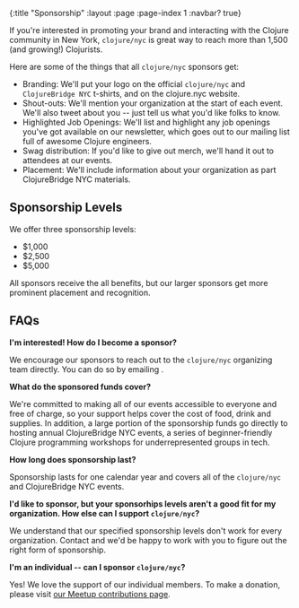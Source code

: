 {:title "Sponsorship"
 :layout :page
 :page-index 1
 :navbar? true}

If you're interested in promoting your brand and interacting with the Clojure
community in New York, `clojure/nyc` is great way to reach more than 1,500 (and growing!)
Clojurists.

Here are some of the things that all `clojure/nyc` sponsors get:

- Branding: We'll put your logo on the official `clojure/nyc` and
  `ClojureBridge NYC` t-shirts, and on the clojure.nyc website.
- Shout-outs: We'll mention your organization at the start of each event. We'll
  also tweet about you -- just tell us what you'd like folks to know.
- Highlighted Job Openings: We'll list and highlight any job openings you've
  got available on our newsletter, which goes out to our mailing list full of
  awesome Clojure engineers.
- Swag distribution: If you'd like to give out merch, we'll hand it out to attendees at our
  events.
- Placement: We'll include information about your organization as part
  ClojureBridge NYC materials.

## Sponsorship Levels

We offer three sponsorship levels:

- $1,000
- $2,500
- $5,000

All sponsors receive the all benefits, but our larger sponsors get more prominent
placement and recognition.

## FAQs

**I'm interested! How do I become a sponsor?**

We encourage our sponsors to reach out to the `clojure/nyc` organizing team
directly. You can do so by emailing
<a href="javascript:location='mailto:\u006a\u006f\u0072\u0067\u0065\u0040\u0063\u006c\u006f\u006a\u0075\u0072\u0065\u002e\u006e\u0079\u0063';void 0"><script type="text/javascript">document.write('\u006a\u006f\u0072\u0067\u0065\u0040\u0063\u006c\u006f\u006a\u0075\u0072\u0065\u002e\u006e\u0079\u0063')</script></a>.

**What do the sponsored funds cover?**

We're committed to making all of our events accessible to everyone and free of
charge, so your support helps cover the cost of food, drink and supplies. In
addition, a large portion of the sponsorship funds go directly to hosting
annual ClojureBridge NYC events, a series of beginner-friendly Clojure
programming workshops for underrepresented groups in tech.

**How long does sponsorship last?**

Sponsorship lasts for one calendar year and covers all of the `clojure/nyc` and
ClojureBridge NYC events.

**I'd like to sponsor, but your sponsorhips levels aren't a good fit for my
organization. How else can I support `clojure/nyc`?**

We understand that our specified sponsorship levels don't work for every
organization. Contact <a href="javascript:location='mailto:\u006a\u006f\u0072\u0067\u0065\u0040\u0063\u006c\u006f\u006a\u0075\u0072\u0065\u002e\u006e\u0079\u0063';void 0"><script type="text/javascript">document.write('\u006a\u006f\u0072\u0067\u0065\u0040\u0063\u006c\u006f\u006a\u0075\u0072\u0065\u002e\u006e\u0079\u0063')</script></a>
and we'd be happy to work with you to figure out the right form of sponsorship.

**I'm an individual -- can I sponsor `clojure/nyc`?**

Yes! We love the support of our individual members. To make a donation, please visit [our Meetup contributions page](https://secure.meetup.com/Clojure-NYC/contribute/).
